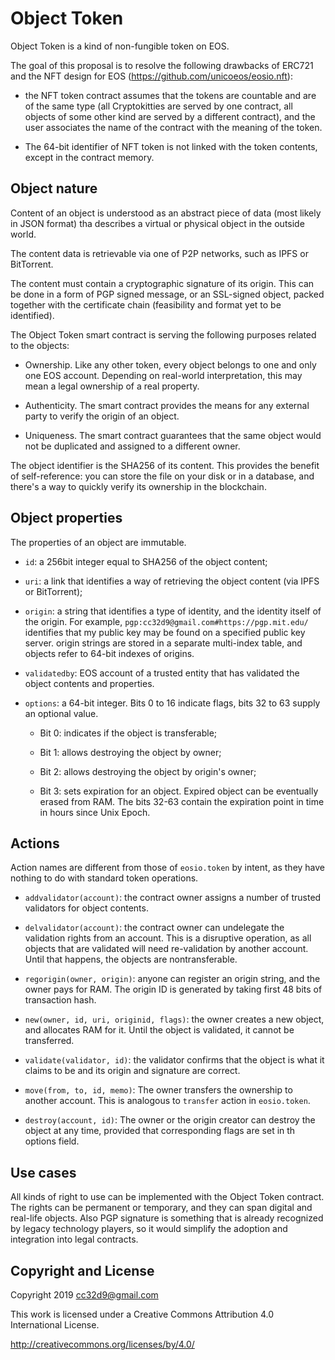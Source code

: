 # Object Token

Object Token is a kind of non-fungible token on EOS.

The goal of this proposal is to resolve the following drawbacks of
ERC721 and the NFT design for EOS
(https://github.com/unicoeos/eosio.nft):

* the NFT token contract assumes that the tokens are countable and are
  of the same type (all Cryptokitties are served by one contract, all
  objects of some other kind are served by a different contract), and
  the user associates the name of the contract with the meaning of the
  token.

* The 64-bit identifier of NFT token is not linked with the token
  contents, except in the contract memory.



## Object nature

Content of an object is understood as an abstract piece of data (most
likely in JSON format) tha describes a virtual or physical object in the
outside world.

The content data is retrievable via one of P2P networks, such
as IPFS or BitTorrent.

The content must contain a cryptographic signature of its origin. This
can be done in a form of PGP signed message, or an SSL-signed object,
packed together with the certificate chain (feasibility and format yet
to be identified).

The Object Token smart contract is serving the following purposes
related to the objects:

* Ownership. Like any other token, every object belongs to one and only
  one EOS account. Depending on real-world interpretation, this may mean
  a legal ownership of a real property.

* Authenticity. The smart contract provides the means for any external
  party to verify the origin of an object.

* Uniqueness. The smart contract guarantees that the same object would
  not be duplicated and assigned to a different owner.

The object identifier is the SHA256 of its content. This provides the
benefit of self-reference: you can store the file on your disk or in a
database, and there's a way to quickly verify its ownership in the
blockchain.


## Object properties

The properties of an object are immutable.

* `id`: a 256bit integer equal to SHA256 of the object content;

* `uri`: a link that identifies a way of retrieving the object content
  (via IPFS or BitTorrent);

* `origin`: a string that identifies a type of identity, and the
  identity itself of the origin. For example,
  `pgp:cc32d9@gmail.com#https://pgp.mit.edu/` identifies that my public
  key may be found on a specified public key server. origin strings are
  stored in a separate multi-index table, and objects refer to 64-bit
  indexes of origins.

* `validatedby`: EOS account of a trusted entity that has validated the
  object contents and properties.

* `options`: a 64-bit integer. Bits 0 to 16 indicate flags, bits 32 to 63 supply an optional value.

  * Bit 0: indicates if the object is transferable;

  * Bit 1: allows destroying the object by owner;

  * Bit 2: allows destroying the object by origin's owner;

  * Bit 3: sets expiration for an object. Expired object can be
    eventually erased from RAM. The bits 32-63 contain the expiration
    point in time in hours since Unix Epoch.


## Actions

Action names are different from those of `eosio.token` by intent, as
they have nothing to do with standard token operations.

* `addvalidator(account)`: the contract owner assigns a number of
  trusted validators for object contents.

* `delvalidator(account)`: the contract owner can undelegate the
  validation rights from an account. This is a disruptive operation, as
  all objects that are validated will need re-validation by another
  account. Until that happens, the objects are nontransferable.

* `regorigin(owner, origin)`: anyone can register an origin string, and
  the owner pays for RAM. The origin ID is generated by taking first 48
  bits of transaction hash.

* `new(owner, id, uri, originid, flags)`: the owner creates a new
  object, and allocates RAM for it. Until the object is validated, it
  cannot be transferred.

* `validate(validator, id)`: the validator confirms that the object is
  what it claims to be and its origin and signature are correct.

* `move(from, to, id, memo)`: The owner transfers the ownership to
  another account. This is analogous to `transfer` action in
  `eosio.token`.

* `destroy(account, id)`: The owner or the origin creator can destroy
  the object at any time, provided that corresponding flags are set in
  th options field.
  


## Use cases

All kinds of right to use can be implemented with the Object Token
contract. The rights can be permanent or temporary, and they can span
digital and real-life objects. Also PGP signature is something that is
already recognized by legacy technology players, so it would simplify
the adoption and integration into legal contracts.







## Copyright and License

Copyright 2019 cc32d9@gmail.com

This work is licensed under a Creative Commons Attribution 4.0
International License.

http://creativecommons.org/licenses/by/4.0/

